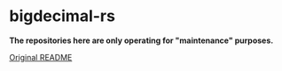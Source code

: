 # bigdecimal-rs

**The repositories here are only operating for "maintenance" purposes.**

[Original README](./README.rst)
